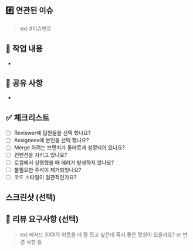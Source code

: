 <!-- PR 제목 예시-> ✨[Feat]: 소셜 로그인 기능 구현 -->

## #️⃣ 연관된 이슈
> ex) #이슈번호

## 📝 작업 내용
<!-- 이번 PR에서 작업한 내용을 간략히 설명해주세요(이미지 첨부 가능) -->
- 

## 📌 공유 사항
<!-- 팀원들에게 공유헤야 할 사항이 있다면 작성해주세요 -->
-  

## ✅ 체크리스트
- [ ] Reviewer에 팀원들을 선택 했나요?
- [ ] Assignees에 본인을 선택 했나요?
- [ ] Merge 하려는 브랜치가 올바르게 설정되어 있나요?
- [ ] 컨벤션을 지키고 있나요?
- [ ] 로컬에서 실행했을 때 에러가 발생하지 않나요?
- [ ] 불필요한 주석이 제거되었나요?
- [ ] 코드 스타일이 일관적인가요?

## 스크린샷 (선택)

## 💬 리뷰 요구사항 (선택)
<!-- 리뷰어가 특별히 봐주었으면 하는 부분이 있다면 작성해주세요 -->
>
> ex) 메서드 XXX의 이름을 더 잘 짓고 싶은데 혹시 좋은 명칭이 있을까요? or 변경 사항 등
